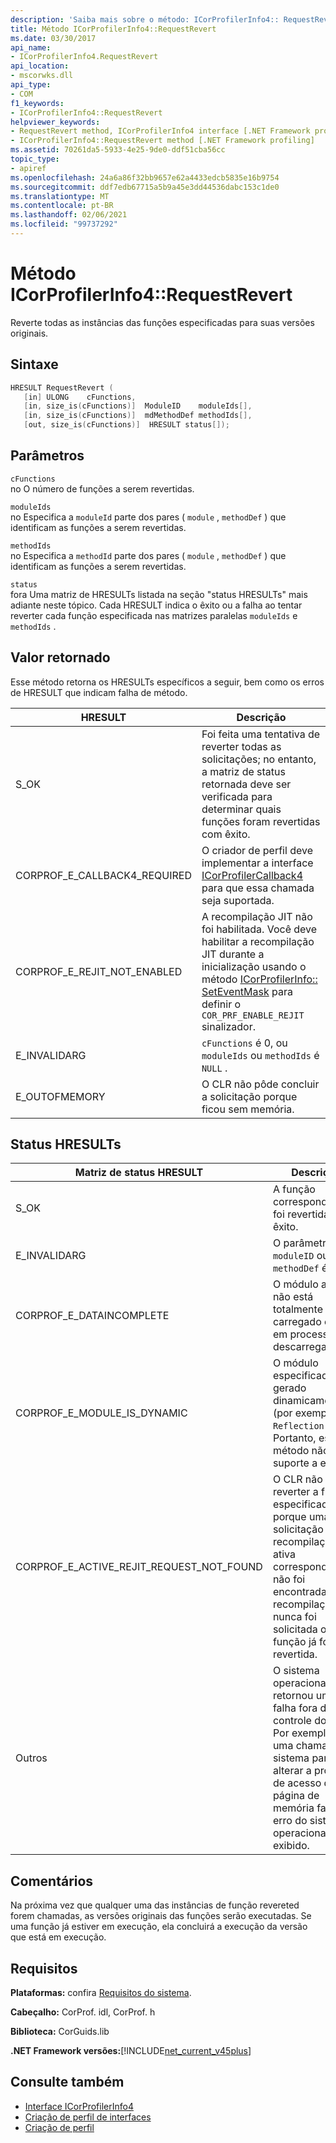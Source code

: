 ```yaml
---
description: 'Saiba mais sobre o método: ICorProfilerInfo4:: RequestRevert'
title: Método ICorProfilerInfo4::RequestRevert
ms.date: 03/30/2017
api_name:
- ICorProfilerInfo4.RequestRevert
api_location:
- mscorwks.dll
api_type:
- COM
f1_keywords:
- ICorProfilerInfo4::RequestRevert
helpviewer_keywords:
- RequestRevert method, ICorProfilerInfo4 interface [.NET Framework profiling]
- ICorProfilerInfo4::RequestRevert method [.NET Framework profiling]
ms.assetid: 70261da5-5933-4e25-9de0-ddf51cba56cc
topic_type:
- apiref
ms.openlocfilehash: 24a6a86f32bb9657e62a4433edcb5835e16b9754
ms.sourcegitcommit: ddf7edb67715a5b9a45e3dd44536dabc153c1de0
ms.translationtype: MT
ms.contentlocale: pt-BR
ms.lasthandoff: 02/06/2021
ms.locfileid: "99737292"
---
```

# <a name="icorprofilerinfo4requestrevert-method"></a>Método ICorProfilerInfo4::RequestRevert

Reverte todas as instâncias das funções especificadas para suas versões originais.  
  
## <a name="syntax"></a>Sintaxe  
  
```cpp  
HRESULT RequestRevert (  
   [in] ULONG    cFunctions,  
   [in, size_is(cFunctions)]  ModuleID    moduleIds[],  
   [in, size_is(cFunctions)]  mdMethodDef methodIds[],  
   [out, size_is(cFunctions)]  HRESULT status[]);  
```  
  
## <a name="parameters"></a>Parâmetros  

 `cFunctions`  
 no O número de funções a serem revertidas.  
  
 `moduleIds`  
 no Especifica a `moduleId` parte dos pares ( `module` , `methodDef` ) que identificam as funções a serem revertidas.  
  
 `methodIds`  
 no Especifica a `methodId` parte dos pares ( `module` , `methodDef` ) que identificam as funções a serem revertidas.  
  
 `status`  
 fora Uma matriz de HRESULTs listada na seção "status HRESULTs" mais adiante neste tópico. Cada HRESULT indica o êxito ou a falha ao tentar reverter cada função especificada nas matrizes paralelas `moduleIds` e `methodIds` .  
  
## <a name="return-value"></a>Valor retornado  

 Esse método retorna os HRESULTs específicos a seguir, bem como os erros de HRESULT que indicam falha de método.  
  
|HRESULT|Descrição|  
|-------------|-----------------|  
|S_OK|Foi feita uma tentativa de reverter todas as solicitações; no entanto, a matriz de status retornada deve ser verificada para determinar quais funções foram revertidas com êxito.|  
|CORPROF_E_CALLBACK4_REQUIRED|O criador de perfil deve implementar a interface [ICorProfilerCallback4](icorprofilercallback4-interface.md) para que essa chamada seja suportada.|  
|CORPROF_E_REJIT_NOT_ENABLED|A recompilação JIT não foi habilitada. Você deve habilitar a recompilação JIT durante a inicialização usando o método [ICorProfilerInfo:: SetEventMask](icorprofilerinfo-seteventmask-method.md) para definir o `COR_PRF_ENABLE_REJIT` sinalizador.|  
|E_INVALIDARG|`cFunctions` é 0, ou `moduleIds` ou `methodIds` é `NULL` .|  
|E_OUTOFMEMORY|O CLR não pôde concluir a solicitação porque ficou sem memória.|  
  
## <a name="status-hresults"></a>Status HRESULTs  
  
|Matriz de status HRESULT|Descrição|  
|--------------------------|-----------------|  
|S_OK|A função correspondente foi revertida com êxito.|  
|E_INVALIDARG|O parâmetro `moduleID` ou `methodDef` é `NULL`.|  
|CORPROF_E_DATAINCOMPLETE|O módulo ainda não está totalmente carregado ou está em processo de descarregamento.|  
|CORPROF_E_MODULE_IS_DYNAMIC|O módulo especificado foi gerado dinamicamente (por exemplo, por `Reflection.Emit` ). Portanto, esse método não dá suporte a ele.|  
|CORPROF_E_ACTIVE_REJIT_REQUEST_NOT_FOUND|O CLR não pôde reverter a função especificada porque uma solicitação de recompilação ativa correspondente não foi encontrada. Ou a recompilação nunca foi solicitada ou a função já foi revertida.|  
|Outros|O sistema operacional retornou uma falha fora do controle do CLR. Por exemplo, se uma chamada do sistema para alterar a proteção de acesso de uma página de memória falhar, o erro do sistema operacional será exibido.|  
  
## <a name="remarks"></a>Comentários  

 Na próxima vez que qualquer uma das instâncias de função revereted forem chamadas, as versões originais das funções serão executadas. Se uma função já estiver em execução, ela concluirá a execução da versão que está em execução.  
  
## <a name="requirements"></a>Requisitos  

 **Plataformas:** confira [Requisitos do sistema](../../get-started/system-requirements.md).  
  
 **Cabeçalho:** CorProf. idl, CorProf. h  
  
 **Biblioteca:** CorGuids.lib  
  
 **.NET Framework versões:**[!INCLUDE[net_current_v45plus](../../../../includes/net-current-v45plus-md.md)]  
  
## <a name="see-also"></a>Consulte também

- [Interface ICorProfilerInfo4](icorprofilerinfo4-interface.md)
- [Criação de perfil de interfaces](profiling-interfaces.md)
- [Criação de perfil](index.md)
